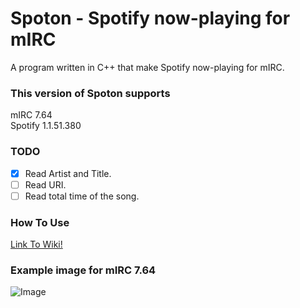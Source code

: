 # Spoton - Spotify now-playing for mIRC  
A program written in C++ that make Spotify now-playing for mIRC. 
  
### This version of Spoton supports  
mIRC 7.64  
Spotify 1.1.51.380  
  
### TODO
- [x] Read Artist and Title.  
- [ ] Read URI.   
- [ ] Read total time of the song.  
  
### How To Use
[Link To Wiki!](https://github.com/turbosmurfen/spoton/wiki/Howto)

### Example image for mIRC 7.64
![Image](https://raw.githubusercontent.com/turbosmurfen/spoton/main/img/spoton_inuse.png)

